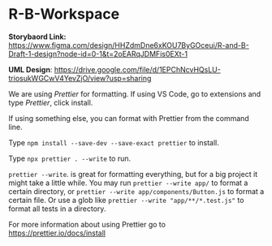 # R-B-Workspace
**Storybaord Link:** 
https://www.figma.com/design/HHZdmDne6xKOU7ByGOceui/R-and-B-Draft-1-design?node-id=0-1&t=2oEARqJDMFis0EXt-1

**UML Design**: https://drive.google.com/file/d/1EPChNcvHQsLU-triosukWGCwV4YevZjO/view?usp=sharing

We are using *Prettier* for formatting.
If using VS Code, go to extensions and type *Prettier*, click install.

If using something else, you can format with Prettier from the command line. 

Type `npm install --save-dev --save-exact prettier` to install.

Type `npx prettier . --write` to run. 

`prettier --write`. is great for formatting everything, but for a big project it might take a little while. You may run `prettier --write app/` to format a certain directory, or `prettier --write app/components/Button.js` to format a certain file. Or use a glob like `prettier --write "app/**/*.test.js"` to format all tests in a directory.

For more information about using Prettier go to https://prettier.io/docs/install

